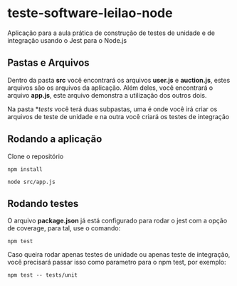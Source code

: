 # teste-software-leilao-node

Aplicação para a aula prática de construção de testes de unidade e de integração usando o Jest para o Node.js

## Pastas e Arquivos

Dentro da pasta **src** você encontrará os arquivos **user.js** e **auction.js**, estes arquivos são os arquivos da aplicação. Além deles, você encontrará o arquivo **app.js**, este arquivo demonstra a utilização dos outros dois.

Na pasta **tests* você terá duas subpastas, uma é onde você irá criar os arquivos de teste de unidade e na outra você criará os testes de integração

## Rodando a aplicação

Clone o repositório

```npm install```

```node src/app.js```

## Rodando testes

O arquivo **package.json** já está configurado para rodar o jest com a opção de coverage, para tal, use o comando:

```npm test``` 

Caso queira rodar apenas testes de unidade ou apenas teste de integração, você precisará passar isso como parametro para o npm test, por exemplo:

```npm test -- tests/unit```